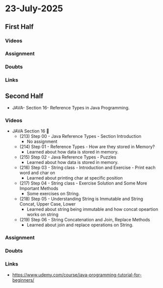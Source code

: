 # 23-July-2025

## First Half

### Videos

### Assignment

### Doubts

### Links


## Second Half

- JAVA- Section 16- Reference Types in Java Programming. 

### Videos

- JAVA Section 16 🔄
    - (213) Step 00 - Java Reference Types - Section Introduction
        - No assignment
    - (214) Step 01 - Reference Types - How are they stored in Memory?
        - Learned about how data is stored in memory.
    - (215) Step 02 - Java Reference Types - Puzzles
        - Learned about how data is stored in memory.
    - (216) Step 03 - String class - Introduction and Exercise - Print each word and char on
        - Learned about printing char at specific position
    - (217) Step 04 - String class - Exercise Solution and Some More Important Methods
        - Some exercises on String.
    - (218) Step 05 - Understanding String is Immutable and String Concat, Upper Case, Lower
        - Learned about string being immutable and how concat opeartion works on string
    - (219) Step 06 - String Concatenation and Join, Replace Methods
        - Learned about join and replace operations on String.

### Assignment

### Doubts

### Links

- https://www.udemy.com/course/java-programming-tutorial-for-beginners/